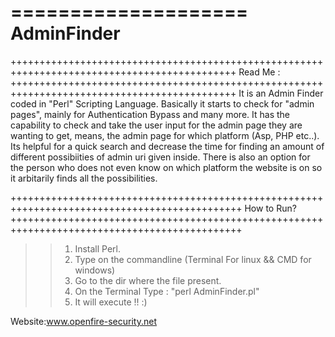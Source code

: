 ====================
AdminFinder
====================

+++++++++++++++++++++++++++++++++++++++++++++++++++++++++++++++++++++++++++++++++++++++++++++
Read Me :
+++++++++++++++++++++++++++++++++++++++++++++++++++++++++++++++++++++++++++++++++++++++++++++
It is an Admin Finder coded in "Perl" Scripting Language. 
Basically it starts to check for "admin pages", mainly for Authentication Bypass and many more. 
It has the capability to check and take the user input for the admin page they are wanting to get, means, the admin page 
for which platform (Asp, PHP etc..). 
Its helpful for a quick search and decrease the time for finding an amount of different possibiities of admin uri given inside. 
There is also an option for the person who does not even know on which platform the website is on so it arbitarily finds all the possibilities.


++++++++++++++++++++++++++++++++++++++++++++++++++++++++++++++++++++++++++++++++++++++++++++++
How to Run?
++++++++++++++++++++++++++++++++++++++++++++++++++++++++++++++++++++++++++++++++++++++++++++++
>>1. Install Perl. 
>>2. Type on the commandline (Terminal For linux && CMD for windows)
>>3. Go to the dir where the file present.
>>4. On the Terminal Type : "perl AdminFinder.pl"
>>5. It will execute !! :)

Website:www.openfire-security.net
